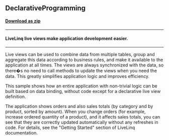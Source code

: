 ## DeclarativeProgramming
#### [Download as zip](https://minhaskamal.github.io/DownGit/#/home?url=https://github.com/GrapeCity/ComponentOne-WinForms-Samples/tree/master/NetFramework\DataSource\CS\LiveLinq\GettingStarted\DeclarativeProgramming)
____
#### LiveLinq live views make application development easier.
____
Live views can be used to combine data from multiple tables, group and aggregate this data according to business rules, and make it available to the application at all times. The views are always synchronized with the data, so there�s no need to call methods to update the views when you need the data. This greatly simplifies application logic and improves efficiency. 

This sample shows how an entire application with non-trivial logic can be built based on data binding, without code except for a declarative live view definition. 

The application shows orders and also sales totals (by category and by product, sorted by amount). When you change orders (for example, increase ordered quantity of a product), and it affects sales totals, you can see that they are correctly updated automatically without any refreshes in code. For details, see the "Getting Started" section of LiveLinq documentation. 



